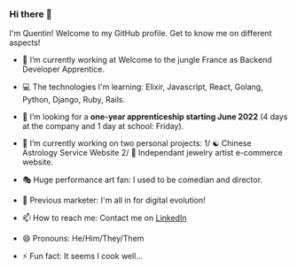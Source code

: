 ### Hi there 👋

I'm Quentin! Welcome to my GitHub profile. Get to know me on different aspects!

- 🌱 I’m currently working at Welcome to the jungle France as Backend Developer Apprentice. 
- 💻 The technologies I'm learning: Elixir, Javascript, React, Golang, Python, Django, Ruby, Rails.
- 👯 I’m looking for a **one-year apprenticeship starting June 2022** (4 days at the company and 1 day at school: Friday).
- 🔭 I’m currently working on two personal projects: 1/ ☯️  Chinese Astrology Service Website 2/ 💍 Independant jewelry artist e-commerce website. 


- 🎭 Huge performance art fan: I used to be comedian and director. 
- 📱 Previous marketer: I'm all in for digital evolution!
- 📫 How to reach me: Contact me on [LinkedIn](https://www.linkedin.com/in/quentin-lee/)
- 😄 Pronouns: He/Him/They/Them
- ⚡ Fun fact: It seems I cook well...


<!--
**SadeQL/SadeQL** is a ✨ _special_ ✨ repository because its `README.md` (this file) appears on your GitHub profile.

Here are some ideas to get you started:



- 🔭 I’m currently working on ...
- 🌱 I’m currently learning ...
- 👯 I’m looking to collaborate on ...
- 🤔 I’m looking for help with ...
- 💬 Ask me about ...
- 📫 How to reach me: ...
- 😄 Pronouns: ...
- ⚡ Fun fact: ...
-->
